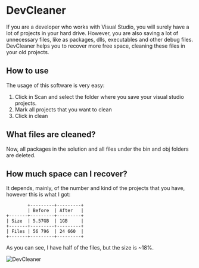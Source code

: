 # DevCleaner

If you are a developer who works with Visual Studio, you will surely have a lot of projects in your hard drive.
However, you are also saving a lot of unnecessary files, like as packages, dlls, executables and other debug files. 
DevCleaner helps you to recover more free space, cleaning these files in your old projects.

## How to use
The usage of this software is very easy:

1. Click in Scan and select the folder where you save your visual studio projects.
2. Mark all projects that you want to clean
3. Click in clean

## What files are cleaned?
Now, all packages in the solution and all files under the bin and obj folders are deleted.

## How much space can I recover?
It depends, mainly, of the number and kind of the projects that you have, however this is what I got:

          
            +---------+---------+
            | Before  | After   |
    +-------+---------+---------+
    | Size  | 5.57GB  | 1GB     |
    +-------+---------+---------+
    | Files | 56 796  | 24 660  |
    +-------+---------+---------+
    
As you can see, I have half of the files, but the size is ~18%.

![DevCleaner](https://i.imgur.com/VBEocfS.png)
